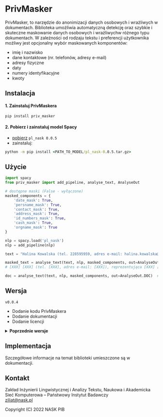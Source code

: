 # PrivMasker

PrivMasker, to narzędzie do anonimizacji danych osobowych i wrażliwych w dokumentach. Biblioteka umożliwia automatyczną detekcję oraz szybkie i skuteczne maskowanie danych osobowych i wrażliwychw różnego typu dokumentach. W zależności od rodzaju tekstu i preferencji użytkownika możliwy jest opcjonalny wybór maskowanych komponentów:
- imię i nazwisko
- dane kontaktowe (nr. telefonów, adresy e-mail)
- adresy fizyczne
- daty
- numery identyfikacyjne
- kwoty

## Instalacja

#### 1. Zainstaluj PrivMaskera
```cmd
pip install priv_masker
```
#### 2. Pobierz i zainstaluj model Spacy
- [pobierz](http://mozart.ipipan.waw.pl/~rtuora/spacy/) `pl_nask 0.0.5`
- zainstaluj:
```cmd
python -m pip install <PATH_TO_MODEL/pl_nask-0.0.5.tar.gz>
```

## Użycie 
```python
import spacy
from priv_masker import add_pipeline, analyse_text, AnalyseOut

# dostępne maski (False - wyłączone)
masked_components = {
    'date_mask': True,
    'persname_mask': True,
    'contact_mask': True,
    'address_mask': True,
    'id_numbers_mask': True,
    'cash_mask': True,
    'orgname_mask': True
}

nlp = spacy.load('pl_nask')
nlp = add_pipeline(nlp)

text = "Halina Kowalska (tel. 228595959, adres e-mail: halina.kowalska@xyz.com), reprezentująca Stowarzyszenie Przedsiębiorców Polskich, zamieszkała w Warszawie przy ulicy Juliusza Słowackiego 13/13, identyfikująca się numerem PESEL 76121305873, złożyła w dniu 12 sierpnia 2022 oświadczenie wyjaśniające i uiściła karę grzywny w wysokości 500 złotych."

masked_text = analyse_text(text, nlp, masked_components, out=AnalyseOut.TEXT)
# [XXX] [XXX] (tel. [XXX], adres e-mail: [XXX]), reprezentująca [XXX] [XXX] [XXX], zamieszkała w [XXX] przy [XXX] [XXX] [XXX] [XXX], identyfikująca się numerem PESEL [XXX], złożyła w dniu [XXX] [XXX] [XXX] oświadczenie wyjaśniające i uiściła karę grzywny w wysokości [XXX] złotych.

doc = analyse_text(text, nlp, masked_components, out=AnalyseOut.DOC)  # obiekt Spacy
```

## Wersja

`v0.0.4`
- Dodanie kodu PrivMaskera
- Dodanie dokumentacji
- Dodanie licencji

<details>
<summary><b>Poprzednie wersje</b></summary>
</details>

## Implementacja
Szczegółowe informacje na temat biblioteki umieszczone są w dokumentacji.




## Kontakt

Zakład Inżynierii Lingwistycznej i Analizy Tekstu, Naukowa i Akademicka Sieć Komputerowa – Państwowy Instytut Badawczy\
ziliat@nask.pl

Copyright (C) 2022 NASK PIB
